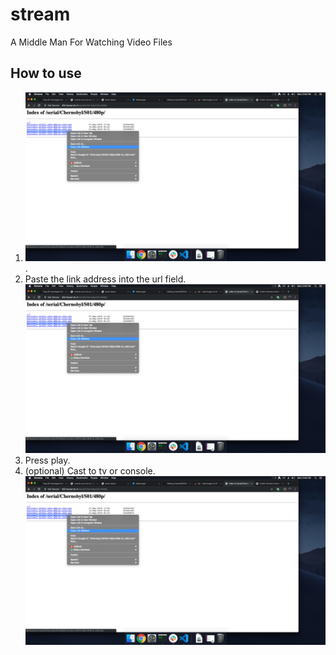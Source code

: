 # stream
A Middle Man For Watching Video Files

## How to use
1. ![Copy Link Address](resources/img1).
1. Paste the link address into the url field. ![Title](resources/img1)
1. Press play.
1. (optional) Cast to tv or console. ![Title](resources/img1)
